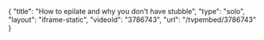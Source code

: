 {
    "title": "How to epilate and why you don't have stubble",
    "type": "solo",
    "layout": "iframe-static",
    "videoId": "3786743",
    "url": "\/tvpembed\/3786743"
}